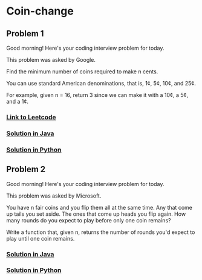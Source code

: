 # Coin-change

## Problem 1

Good morning! Here's your coding interview problem for today.

This problem was asked by Google.

Find the minimum number of coins required to make n cents.

You can use standard American denominations, that is, 1¢, 5¢, 10¢, and 25¢.

For example, given n = 16, return 3 since we can make it with a 10¢, a 5¢, and a 1¢.

### [Link to Leetcode](https://leetcode.com/problems/coin-change/description/)
### [Solution in Java](Solution.java#L5)
### [Solution in Python](solution.py#L3)

## Problem 2

Good morning! Here's your coding interview problem for today.

This problem was asked by Microsoft.

You have n fair coins and you flip them all at the same time. Any that come up tails you set aside. The ones that come up heads you flip again. How many rounds do you expect to play before only one coin remains?

Write a function that, given n, returns the number of rounds you'd expect to play until one coin remains.

### [Solution in Java](Solution.java#L25)
### [Solution in Python](solution.py#L3)

